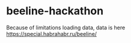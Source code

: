 # beeline-hackathon
Because of limitations loading data, data is here https://special.habrahabr.ru/beeline/
